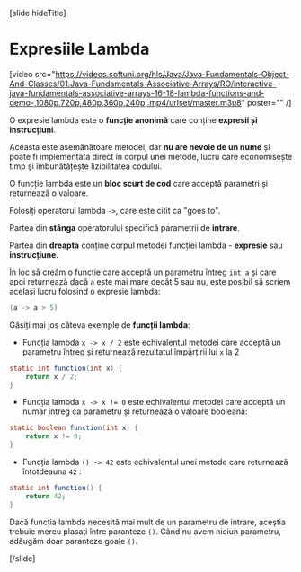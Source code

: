 

[slide hideTitle]
# Expresiile Lambda

[video src="https://videos.softuni.org/hls/Java/Java-Fundamentals-Object-And-Classes/01.Java-Fundamentals-Associative-Arrays/RO/interactive-java-fundamentals-associative-arrays-16-18-lambda-functions-and-demo-,1080p,720p,480p,360p,240p,.mp4/urlset/master.m3u8" poster="" /]

O expresie lambda este o **funcție anonimă** care conține **expresii și instrucțiuni**. 

Aceasta este asemănătoare metodei, dar **nu are nevoie de un nume** și poate fi implementată direct în corpul unei metode, lucru care economisește timp și îmbunătățește lizibilitatea codului.

O funcție lambda este un **bloc scurt de cod** care acceptă parametri și returnează o valoare.

Folosiți operatorul lambda `->`, care este citit ca "goes to".

Partea din **stânga** operatorului specifică parametrii de **intrare**.

Partea din **dreapta** conține corpul metodei funcției lambda - **expresie** sau **instrucțiune**.

În loc să creăm o funcție care acceptă un parametru întreg `int a` și care apoi returnează dacă `a` este mai mare decât 5 sau nu, еste posibil să scriem același lucru folosind o expresie lambda:


```java
(a -> a > 5)
```
Găsiți mai jos câteva exemple de **funcții lambda**:

- Funcția lambda `x -> x / 2` este echivalentul metodei care acceptă un parametru întreg și returnează rezultatul împărțirii lui `x` la 2

```java
static int function(int x) { 
    return x / 2; 
}
```

- Funcția lambda `x -> x != 0` este echivalentul metodei care acceptă un număr întreg ca parametru și returnează o valoare booleană:

```java
static boolean function(int x) { 
    return x != 0; 
}
```


- Funcția lambda `() -> 42` este echivalentul unei metode care returnează întotdeauna `42` :

```java
static int function() { 
    return 42; 
}
```

Dacă funcția lambda necesită mai mult de un parametru de intrare, aceștia trebuie mereu plasați între paranteze `()`.
Când nu avem niciun parametru, adăugăm doar paranteze goale `()`.


[/slide]
